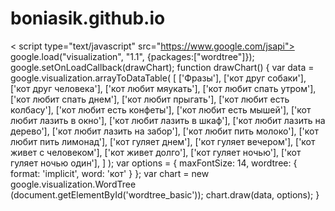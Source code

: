 # boniasik.github.io
< script type="text/javascript" 
src="https://www.google.com/jsapi"></script>
google.load("visualization", "1.1", 
{packages:["wordtree"]});
 google.setOnLoadCallback(drawChart);
 function drawChart() {
 var data = google.visualization.arrayToDataTable(
 [ ['Фразы'],
 ['кот друг собаки'],
 ['кот друг человека'],
 ['кот любит мяукать'],
 ['кот любит спать утром'],
 ['кот любит спать днем'],
 ['кот любит прыгать'],
 ['кот любит есть колбасу'],
 ['кот любит есть конфеты'],
 ['кот любит есть мышей'],
 ['кот любит лазить в окно'],
 ['кот любит лазить в шкаф'],
 ['кот любит лазить на дерево'],
 ['кот любит лазить на забор'],
 ['кот любит пить молоко'],
 ['кот любит пить лимонад'],
 ['кот гуляет днем'],
 ['кот гуляет вечером'],
 ['кот живет с человеком'],
 ['кот живет долго'],
 ['кот гуляет ночью'],
 ['кот гуляет ночью один'],
 ]
 );
 var options = {
maxFontSize: 14,
 wordtree: {
 format: 'implicit',
 word: 'кот'
 }
 };
 var chart = new google.visualization.WordTree
(document.getElementById('wordtree_basic'));
 chart.draw(data, options);
 }
<div id="wordtree_basic" style="width: 100%; 
height: 500px;"></div>
